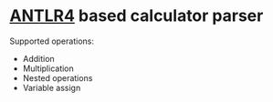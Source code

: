# [ANTLR4](https://github.com/antlr/antlr4) based calculator parser
Supported operations:
* Addition
* Multiplication
* Nested operations
* Variable assign
